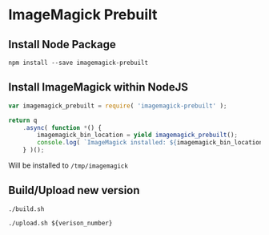 # ImageMagick Prebuilt

## Install Node Package

```
npm install --save imagemagick-prebuilt
```

## Install ImageMagick within NodeJS

```javascript
var imagemagick_prebuilt = require( 'imagemagick-prebuilt' );

return q
    .async( function *() {
        imagemagick_bin_location = yield imagemagick_prebuilt();
        console.log( `ImageMagick installed: ${imagemagick_bin_location}` );
    } )();
```

Will be installed to `/tmp/imagemagick`

## Build/Upload new version

```
./build.sh
```

```
./upload.sh ${verison_number}
```
